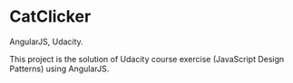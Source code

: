 CatClicker
==========

AngularJS, Udacity.

This project is the solution of Udacity course exercise (JavaScript Design Patterns) using AngularJS.
